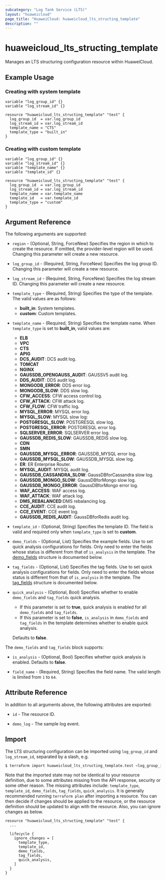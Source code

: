 ```yaml
---
subcategory: "Log Tank Service (LTS)"
layout: "huaweicloud"
page_title: "HuaweiCloud: huaweicloud_lts_structing_template"
description: ""
---
```


# huaweicloud_lts_structing_template

Manages an LTS structuring configuration resource within HuaweiCloud.

## Example Usage

### Creating with system template

```hcl
variable "log_group_id" {}
variable "log_stream_id" {}

resource "huaweicloud_lts_structing_template" "test" {
  log_group_id  = var.log_group_id
  log_stream_id = var.log_stream_id
  template_name = "CTS"
  template_type = "built_in"
}
```

### Creating with custom template

```hcl
variable "log_group_id" {}
variable "log_stream_id" {}
variable "template_name" {}
variable "template_id" {}

resource "huaweicloud_lts_structing_template" "test" {
  log_group_id  = var.log_group_id
  log_stream_id = var.log_stream_id
  template_name = var.template_name
  template_id   = var.template_id
  template_type = "custom"
}
```

## Argument Reference

The following arguments are supported:

* `region` - (Optional, String, ForceNew) Specifies the region in which to create the resource.
  If omitted, the provider-level region will be used. Changing this parameter will create a new resource.

* `log_group_id` - (Required, String, ForceNew) Specifies the log group ID.
  Changing this parameter will create a new resource.

* `log_stream_id` - (Required, String, ForceNew) Specifies the log stream ID.
  Changing this parameter will create a new resource.

* `template_type` - (Required, String) Specifies the type of the template. The valid values are as follows:
  + **built_in**: System templates.
  + **custom**:   Custom templates.

* `template_name` - (Required, String) Specifies the template name. When `template_type` is set to **built_in**,
  valid values are:
  + **ELB**
  + **VPC**
  + **CTS**
  + **APIG**
  + **DCS_AUDIT**: DCS audit log.
  + **TOMCAT**
  + **NGINX**
  + **GAUSSDB_OPENGAUSS_AUDIT**: GAUSSV5 audit log.
  + **DDS_AUDIT**: DDS audit log.
  + **MONGODB_ERROR**: DDS error log.
  + **MONGODB_SLOW**: DDS slow log.
  + **CFW_ACCESS**: CFW access control log.
  + **CFW_ATTACK**: CFW attack log.
  + **CFW_FLOW**: CFW traffic log.
  + **MYSQL_ERROR**: MYSQL error log.
  + **MYSQL_SLOW**: MYSQL slow log:
  + **POSTGRESQL_SLOW**: POSTGRESQL slow log.
  + **POSTGRESQL_ERROR**: POSTGRESQL error log.
  + **SQLSERVER_ERROR**: SQLSERVER error log.
  + **GAUSSDB_REDIS_SLOW**: GAUSSDB_REDIS slow log.
  + **CDN**
  + **SMN**
  + **GAUSSDB_MYSQL_ERROR**: GAUSSDB_MYSQL error log.
  + **GAUSSDB_MYSQL_SLOW**: GAUSSDB_MYSQL slow log.
  + **ER**: ER Enterprise Router.
  + **MYSQL_AUDIT**: MYSQL audit log.
  + **GAUSSDB_CASSANDRA_SLOW**: GaussDBforCassandra slow log.
  + **GAUSSDB_MONGO_SLOW**: GaussDBforMongo slow log.
  + **GAUSSDB_MONGO_ERROR**: GaussDBforMongo error log.
  + **WAF_ACCESS**: WAF access log.
  + **WAF_ATTACK**: WAF attack log.
  + **DMS_REBALANCED**:DMS rebalancing log.
  + **CCE_AUDIT**: CCE audit log.
  + **CCE_EVENT**: CCE event log.
  + **GAUSSDB_REDIS_AUDIT**: GaussDBforRedis audit log.

* `template_id` - (Optional, String) Specifies the template ID. The field is valid and required only when
  `template_type` is set to **custom**.

* `demo_fields` - (Optional, List) Specifies the example fields. Use to set quick analysis configurations for fields.
  Only need to enter the fields whose status is different from that of `is_analysis` in the template.
The [demo_fields](#StructConfig_fields) structure is documented below.

* `tag_fields` - (Optional, List) Specifies the tag fields. Use to set quick analysis configurations for fields.
  Only need to enter the fields whose status is different from that of `is_analysis` in the template.
The [tag_fields](#StructConfig_fields) structure is documented below.

* `quick_analysis` - (Optional, Bool) Specifies whether to enable `demo_fields` and `tag_fields` quick analysis.
  + If this parameter is set to **true**, quick analysis is enabled for all `demo_fields` and `tag_fields`.
  + If this parameter is set to **false**, `is_analysis` in `demo_fields` and `tag_fields` in the template determines
    whether to enable quick analysis.

  Defaults to **false**.

<a name="StructConfig_fields"></a>
The `demo_fields` and `tag_fields` block supports:

* `is_analysis` - (Optional, Bool) Specifies whether quick analysis is enabled. Defaults to **false**.

* `field_name` - (Required, String) Specifies the field name. The valid length is limited from `1` to `64`.

## Attribute Reference

In addition to all arguments above, the following attributes are exported:

* `id` - The resource ID.

* `demo_log` - The sample log event.

## Import

The LTS structuring configuration can be imported using `log_group_id` and `log_stream_id`, separated by a slash, e.g.

```bash
$ terraform import huaweicloud_lts_structing_template.test <log_group_id>/<log_stream_id>
```

Note that the imported state may not be identical to your resource definition, due to some attributes missing from the
API response, security or some other reason. The missing attributes include: `template_type`, `template_id`,
`demo_fields`, `tag_fields`, `quick_analysis`.
It is generally recommended running `terraform plan` after importing a resource.
You can then decide if changes should be applied to the resource, or the resource definition should be updated to align
with the resource. Also, you can ignore changes as below.

```hcl
resource "huaweicloud_lts_structing_template" "test" {
  ...
  
  lifecycle {
    ignore_changes = [
      template_type,
      template_id,
      demo_fields,
      tag_fields,
      quick_analysis,
    ]
  }
}
```

